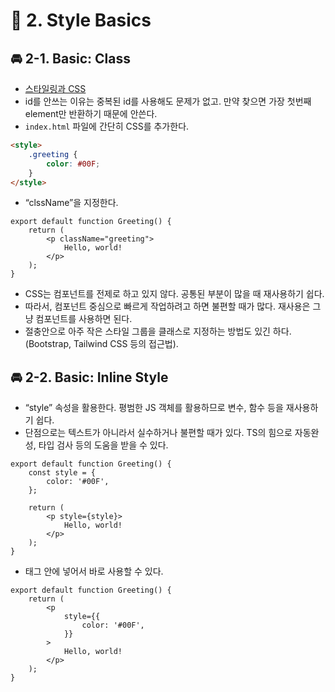 # 🌈 2. Style Basics

## 🚘 2-1. Basic: Class

- [스타일링과 CSS](https://ko.reactjs.org/docs/faq-styling.html)
- id를 안쓰는 이유는 중복된 id를 사용해도 문제가 없고. 만약 찾으면 가장 첫번째 element만 반환하기 때문에 안쓴다.
- `index.html` 파일에 간단히 CSS를 추가한다.

```html
<style>
	.greeting {
		color: #00F;
	}
</style>
```

- “clssName”을 지정한다.

```tsx
export default function Greeting() {
	return (
		<p className="greeting">
			Hello, world!
		</p>
	);
}
```

- CSS는 컴포넌트를 전제로 하고 있지 않다. 공통된 부분이 많을 때 재사용하기 쉽다.
- 따라서, 컴포넌트 중심으로 빠르게 작업하려고 하면 불편할 때가 많다. 재사용은 그냥 컴포넌트를 사용하면 된다.
- 절충안으로 아주 작은 스타일 그룹을 클래스로 지정하는 방법도 있긴 하다.(Bootstrap, Tailwind CSS 등의 접근법).

## 🚘 2-2. Basic: Inline Style

- “style” 속성을 활용한다. 평범한 JS 객체를 활용하므로 변수, 함수 등을 재사용하기 쉽다.
- 단점으로는 텍스트가 아니라서 실수하거나 불편할 때가 있다. TS의 힘으로 자동완성, 타입 검사 등의 도움을 받을 수 있다.

```tsx
export default function Greeting() {
	const style = {
		color: '#00F',
	};
	
	return (
		<p style={style}>
			Hello, world!
		</p>
	);
}
```

- 태그 안에 넣어서 바로 사용할 수 있다.

```tsx
export default function Greeting() {
	return (
		<p
			style={{
				color: '#00F',
			}}
		>
			Hello, world!
		</p>
	);
}
```